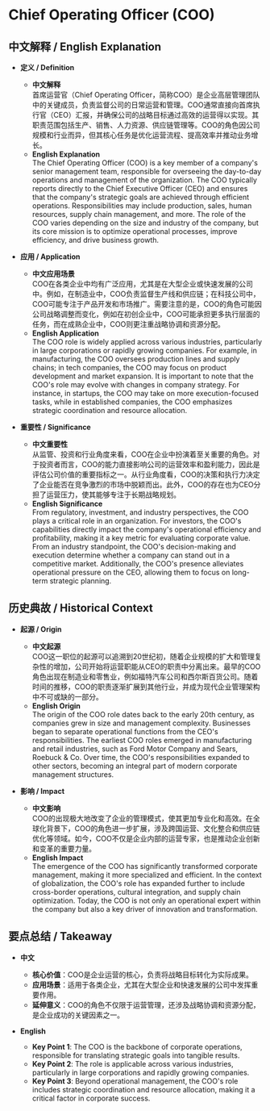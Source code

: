 # Chief Operating Officer (COO)

## 中文解释 / English Explanation

* **定义 / Definition**  
  - **中文解释**  
    首席运营官（Chief Operating Officer，简称COO）是企业高层管理团队中的关键成员，负责监督公司的日常运营和管理。COO通常直接向首席执行官（CEO）汇报，并确保公司的战略目标通过高效的运营得以实现。其职责范围包括生产、销售、人力资源、供应链管理等。COO的角色因公司规模和行业而异，但其核心任务是优化运营流程、提高效率并推动业务增长。  
  - **English Explanation**  
    The Chief Operating Officer (COO) is a key member of a company's senior management team, responsible for overseeing the day-to-day operations and management of the organization. The COO typically reports directly to the Chief Executive Officer (CEO) and ensures that the company's strategic goals are achieved through efficient operations. Responsibilities may include production, sales, human resources, supply chain management, and more. The role of the COO varies depending on the size and industry of the company, but its core mission is to optimize operational processes, improve efficiency, and drive business growth.

* **应用 / Application**  
  - **中文应用场景**  
    COO在各类企业中均有广泛应用，尤其是在大型企业或快速发展的公司中。例如，在制造业中，COO负责监督生产线和供应链；在科技公司中，COO可能专注于产品开发和市场推广。需要注意的是，COO的角色可能因公司战略调整而变化，例如在初创企业中，COO可能承担更多执行层面的任务，而在成熟企业中，COO则更注重战略协调和资源分配。  
  - **English Application**  
    The COO role is widely applied across various industries, particularly in large corporations or rapidly growing companies. For example, in manufacturing, the COO oversees production lines and supply chains; in tech companies, the COO may focus on product development and market expansion. It is important to note that the COO's role may evolve with changes in company strategy. For instance, in startups, the COO may take on more execution-focused tasks, while in established companies, the COO emphasizes strategic coordination and resource allocation.

* **重要性 / Significance**  
  - **中文重要性**  
    从监管、投资和行业角度来看，COO在企业中扮演着至关重要的角色。对于投资者而言，COO的能力直接影响公司的运营效率和盈利能力，因此是评估公司价值的重要指标之一。从行业角度看，COO的决策和执行力决定了企业能否在竞争激烈的市场中脱颖而出。此外，COO的存在也为CEO分担了运营压力，使其能够专注于长期战略规划。  
  - **English Significance**  
    From regulatory, investment, and industry perspectives, the COO plays a critical role in an organization. For investors, the COO's capabilities directly impact the company's operational efficiency and profitability, making it a key metric for evaluating corporate value. From an industry standpoint, the COO's decision-making and execution determine whether a company can stand out in a competitive market. Additionally, the COO's presence alleviates operational pressure on the CEO, allowing them to focus on long-term strategic planning.

## 历史典故 / Historical Context

* **起源 / Origin**  
  - **中文起源**  
    COO这一职位的起源可以追溯到20世纪初，随着企业规模的扩大和管理复杂性的增加，公司开始将运营职能从CEO的职责中分离出来。最早的COO角色出现在制造业和零售业，例如福特汽车公司和西尔斯百货公司。随着时间的推移，COO的职责逐渐扩展到其他行业，并成为现代企业管理架构中不可或缺的一部分。  
  - **English Origin**  
    The origin of the COO role dates back to the early 20th century, as companies grew in size and management complexity. Businesses began to separate operational functions from the CEO's responsibilities. The earliest COO roles emerged in manufacturing and retail industries, such as Ford Motor Company and Sears, Roebuck & Co. Over time, the COO's responsibilities expanded to other sectors, becoming an integral part of modern corporate management structures.

* **影响 / Impact**  
  - **中文影响**  
    COO的出现极大地改变了企业的管理模式，使其更加专业化和高效。在全球化背景下，COO的角色进一步扩展，涉及跨国运营、文化整合和供应链优化等领域。如今，COO不仅是企业内部的运营专家，也是推动企业创新和变革的重要力量。  
  - **English Impact**  
    The emergence of the COO has significantly transformed corporate management, making it more specialized and efficient. In the context of globalization, the COO's role has expanded further to include cross-border operations, cultural integration, and supply chain optimization. Today, the COO is not only an operational expert within the company but also a key driver of innovation and transformation.

## 要点总结 / Takeaway

* **中文**  
  - **核心价值**：COO是企业运营的核心，负责将战略目标转化为实际成果。  
  - **应用场景**：适用于各类企业，尤其在大型企业和快速发展的公司中发挥重要作用。  
  - **延伸意义**：COO的角色不仅限于运营管理，还涉及战略协调和资源分配，是企业成功的关键因素之一。  

* **English**  
  - **Key Point 1**: The COO is the backbone of corporate operations, responsible for translating strategic goals into tangible results.  
  - **Key Point 2**: The role is applicable across various industries, particularly in large corporations and rapidly growing companies.  
  - **Key Point 3**: Beyond operational management, the COO's role includes strategic coordination and resource allocation, making it a critical factor in corporate success.